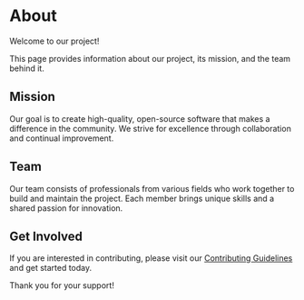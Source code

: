 # About

Welcome to our project!

This page provides information about our project, its mission, and the team behind it.

## Mission

Our goal is to create high-quality, open-source software that makes a difference in the community. We strive for excellence through collaboration and continual improvement.

## Team

Our team consists of professionals from various fields who work together to build and maintain the project. Each member brings unique skills and a shared passion for innovation.

## Get Involved

If you are interested in contributing, please visit our [Contributing Guidelines](CONTRIBUTING.md) and get started today.

Thank you for your support!

